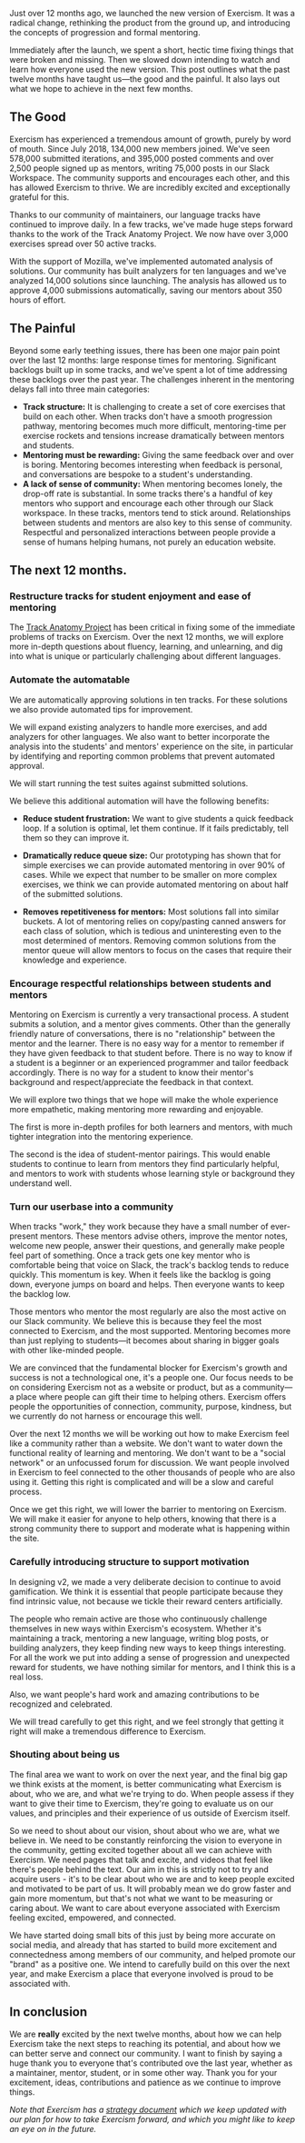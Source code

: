 Just over 12 months ago, we launched the new version of Exercism. It was a radical change, rethinking the product from the ground up, and introducing the concepts of progression and formal mentoring.

Immediately after the launch, we spent a short, hectic time fixing things that were broken and missing. Then we slowed down intending to watch and learn how everyone used the new version. This post outlines what the past twelve months have taught us—the good and the painful. It also lays out what we hope to achieve in the next few months.

## The Good

Exercism has experienced a tremendous amount of growth, purely by word of mouth. Since July 2018, 134,000 new members joined. We've seen 578,000 submitted iterations, and 395,000 posted comments and over 2,500 people signed up as mentors, writing 75,000 posts in our Slack Workspace. The community supports and encourages each other, and this has allowed Exercism to thrive. We are incredibly excited and exceptionally grateful for this.

Thanks to our community of maintainers, our language tracks have continued to improve daily. In a few tracks, we've made huge steps forward thanks to the work of the Track Anatomy Project. We now have over 3,000 exercises spread over 50 active tracks.

With the support of Mozilla, we've implemented automated analysis of solutions. Our community has built analyzers for ten languages and we've analyzed 14,000 solutions since launching. The analysis has allowed us to approve 4,000 submissions automatically, saving our mentors about 350 hours of effort.

## The Painful

Beyond some early teething issues, there has been one major pain point over the last 12 months: large response times for mentoring. Significant backlogs built up in some tracks, and we've spent a lot of time addressing these backlogs over the past year. The challenges inherent in the mentoring delays fall into three main categories:

- **Track structure:** It is challenging to create a set of core exercises that build on each other. When tracks don't have a smooth progression pathway, mentoring becomes much more difficult, mentoring-time per exercise rockets and tensions increase dramatically between mentors and students.
- **Mentoring must be rewarding:** Giving the same feedback over and over is boring. Mentoring becomes interesting when feedback is personal, and conversations are bespoke to a student's understanding.
- **A lack of sense of community:** When mentoring becomes lonely, the drop-off rate is substantial. In some tracks there's a handful of key mentors who support and encourage each other through our Slack workspace. In these tracks, mentors tend to stick around. Relationships between students and mentors are also key to this sense of community. Respectful and personalized interactions between people provide a sense of humans helping humans, not purely an education website.

## The next 12 months.

### Restructure tracks for student enjoyment and ease of mentoring

The [Track Anatomy Project](https://exercism.io/blog/track-anatomy-project) has been critical in fixing some of the immediate problems of tracks on Exercism. Over the next 12 months, we will explore more in-depth questions about fluency, learning, and unlearning, and dig into what is unique or particularly challenging about different languages.

### Automate the automatable

We are automatically approving solutions in ten tracks. For these solutions we also provide automated tips for improvement.

We will expand existing analyzers to handle more exercises, and add analyzers for other languages. We also want to better incorporate the analysis into the students' and mentors' experience on the site, in particular by identifying and reporting common problems that prevent automated approval.

We will start running the test suites against submitted solutions.

We believe this additional automation will have the following benefits:

- **Reduce student frustration:** We want to give students a quick feedback loop. If a solution is optimal, let them continue. If it fails predictably, tell them so they can improve it.

- **Dramatically reduce queue size:** Our prototyping has shown that for simple exercises we can provide automated mentoring in over 90% of cases. While we expect that number to be smaller on more complex exercises, we think we can provide automated mentoring on about half of the submitted solutions.

- **Removes repetitiveness for mentors:** Most solutions fall into similar buckets. A lot of mentoring relies on copy/pasting canned answers for each class of solution, which is tedious and uninteresting even to the most determined of mentors. Removing common solutions from the mentor queue will allow mentors to focus on the cases that require their knowledge and experience.

### Encourage respectful relationships between students and mentors

Mentoring on Exercism is currently a very transactional process. A student submits a solution, and a mentor gives comments. Other than the generally friendly nature of conversations, there is no "relationship" between the mentor and the learner. There is no easy way for a mentor to remember if they have given feedback to that student before. There is no way to know if a student is a beginner or an experienced programmer and tailor feedback accordingly. There is no way for a student to know their mentor's background and respect/appreciate the feedback in that context.

We will explore two things that we hope will make the whole experience more empathetic, making mentoring more rewarding and enjoyable.

The first is more in-depth profiles for both learners and mentors, with much tighter integration into the mentoring experience.

The second is the idea of student-mentor pairings. This would enable students to continue to learn from mentors they find particularly helpful, and mentors to work with students whose learning style or background they understand well.

### Turn our userbase into a community

When tracks "work," they work because they have a small number of ever-present mentors. These mentors advise others, improve the mentor notes, welcome new people, answer their questions, and generally make people feel part of something. Once a track gets one key mentor who is comfortable being that voice on Slack, the track's backlog tends to reduce quickly. This momentum is key. When it feels like the backlog is going down, everyone jumps on board and helps. Then everyone wants to keep the backlog low.

Those mentors who mentor the most regularly are also the most active on our Slack community. We believe this is because they feel the most connected to Exercism,  and the most supported. Mentoring becomes more than just replying to students—it becomes about sharing in bigger goals with other like-minded people.

We are convinced that the fundamental blocker for Exercism's growth and success is not a technological one, it's a people one. Our focus needs to be on considering Exercism not as a website or product, but as a community—a place where people can gift their time to helping others. Exercism offers people the opportunities of connection, community, purpose, kindness, but we currently do not harness or encourage this well.

Over the next 12 months we will be working out how to make Exercism feel like a community rather than a website. We don't want to water down the functional reality of learning and mentoring. We don't want to be a "social network" or an unfocussed forum for discussion. We want people involved in Exercism to feel connected to the other thousands of people who are also using it. Getting this right is complicated and will be a slow and careful process.

Once we get this right, we will lower the barrier to mentoring on Exercism. We will make it easier for anyone to help others, knowing that there is a strong community there to support and moderate what is happening within the site.

### Carefully introducing structure to support motivation

In designing v2, we made a very deliberate decision to continue to avoid gamification. We think it is essential that people participate because they find intrinsic value, not because we tickle their reward centers artificially.

The people who remain active are those who continuously challenge themselves in new ways within Exercism's ecosystem. Whether it's maintaining a track, mentoring a new language, writing blog posts, or building analyzers, they keep finding new ways to keep things interesting. For all the work we put into adding a sense of progression and unexpected reward for students, we have nothing similar for mentors, and I think this is a real loss.

Also, we want people's hard work and amazing contributions to be recognized and celebrated.

We will tread carefully to get this right, and we feel strongly that getting it right will make a tremendous difference to Exercism.

### Shouting about being us

The final area we want to work on over the next year, and the final big gap we think exists at the moment, is better communicating what Exercism is about, who we are, and what we're trying to do. When people assess if they want to give their time to Exercism, they're going to evaluate us on our values, and principles and their experience of us outside of Exercism itself. 

So we need to shout about our vision, shout about who we are, what we believe in. We need to be constantly reinforcing the vision to everyone in the community, getting excited together about all we can achieve with Exercism. We need pages that talk and excite, and videos that feel like there's people behind the text. Our aim in this is strictly not to try and acquire users - it's to be clear about who we are and to keep people excited and motivated to be part of us. It will probably mean we do grow faster and gain more momentum, but that's not what we want to be measuring or caring about. We want to care about everyone associated with Exercism feeling excited, empowered, and connected.

We have started doing small bits of this just by being more accurate on social media, and already that has started to build more excitement and connectedness among members of our community, and helped promote our "brand" as a positive one. We intend to carefully build on this over the next year, and make Exercism a place that everyone involved is proud to be associated with.

## In conclusion

We are **really** excited by the next twelve months, about how we can help Exercism take the next steps to reaching its potential, and about how we can better serve and connect our community. I want to finish by saying a huge thank you to everyone that's contributed ove the last year, whether as a maintainer, mentor, student, or in some other way. Thank you for your excitement, ideas, contributions and patience as we continue to improve things.

_Note that Exercism has a [strategy document](https://exercism.io/strategy) which we keep updated with our plan for how to take Exercism forward, and which you might like to keep an eye on in the future._
